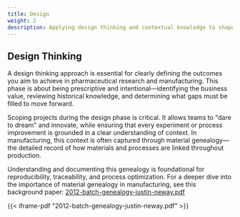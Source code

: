 ```yaml
---
title: Design
weight: 2
description: Applying design thinking and contextual knowledge to shape effective, innovative, and value-driven pharmaceutical research and manufacturing projects.
---
```


## Design Thinking

A design thinking approach is essential for clearly defining the outcomes you aim to achieve in pharmaceutical research and manufacturing. This phase is about being prescriptive and intentional—identifying the business value, reviewing historical knowledge, and determining what gaps must be filled to move forward.

Scoping projects during the design phase is critical. It allows teams to "dare to dream" and innovate, while ensuring that every experiment or process improvement is grounded in a clear understanding of context. In manufacturing, this context is often captured through material genealogy—the detailed record of how materials and processes are linked throughout production.

Understanding and documenting this genealogy is foundational for reproducibility, traceability, and process optimization. For a deeper dive into the importance of material genealogy in manufacturing, see this background paper: [2012-batch-genealogy-justin-neway.pdf](2012-batch-genealogy-justin-neway.pdf)

{{< iframe-pdf "2012-batch-genealogy-justin-neway.pdf" >}}
